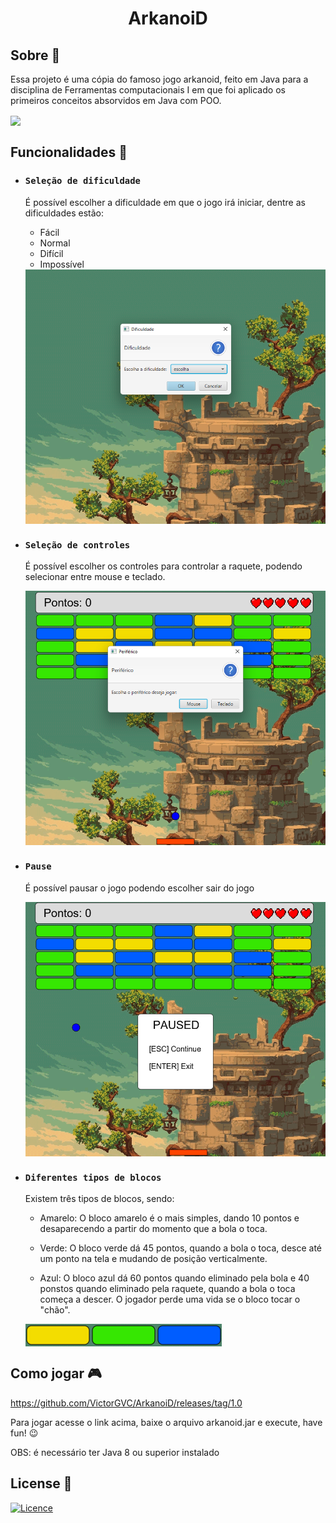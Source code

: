 <h1 align="center">ArkanoiD</h1>

## Sobre 🎯

Essa projeto é uma cópia do famoso jogo arkanoid, feito em Java para a disciplina de Ferramentas computacionais I em que foi aplicado os primeiros conceitos absorvidos em Java com POO.

<img align="center" src="https://github.com/VictorGVC/ArkanoiD/blob/master/doc/game.gif">

## Funcionalidades 🌟

- ### ``Seleção de dificuldade``
    <p style="margin-top: 15px"> </p>
    
    É possível escolher a dificuldade em que o jogo irá iniciar, dentre as dificuldades estão: 
    - Fácil
    - Normal
    - Difícil 
    - Impossível
    
    <img align="center" src="https://github.com/VictorGVC/ArkanoiD/blob/master/doc/dificuldades.png">
    <p style="margin-top: 15px"> </p>

- ### ``Seleção de controles``
    <p style="margin-top: 15px"> </p>
    
    É possível escolher os controles para controlar a raquete, podendo selecionar entre mouse e teclado.
    
    <img align="center" src="https://github.com/VictorGVC/ArkanoiD/blob/master/doc/controles.png">
    <p style="margin-top: 15px"> </p>

- ### ``Pause``
    <p style="margin-top: 15px"> </p>
    
    É possível pausar o jogo podendo escolher sair do jogo
    
    <img align="center" src="https://github.com/VictorGVC/ArkanoiD/blob/master/doc/pause.png">
    <p style="margin-top: 15px"> </p>

- ### ``Diferentes tipos de blocos``
    <p style="margin-top: 15px"> </p>

    Existem três tipos de blocos, sendo:
    - Amarelo:
        O bloco amarelo é o mais simples, dando 10 pontos e desaparecendo a partir do momento que a bola o toca.

    - Verde:
        O bloco verde dá 45 pontos, quando a bola o toca, desce até um ponto na tela e mudando de posição verticalmente.

    - Azul:
        O bloco azul dá 60 pontos quando eliminado pela bola e 40 ponstos quando eliminado pela raquete, quando a bola o toca começa a descer. O jogador perde uma vida se o bloco tocar o "chão".

    <img align="center" src="https://github.com/VictorGVC/ArkanoiD/blob/master/doc/blocos.png">

## Como jogar 🎮

https://github.com/VictorGVC/ArkanoiD/releases/tag/1.0

Para jogar acesse o link acima, baixe o arquivo arkanoid.jar e execute, have fun! 😉

OBS: é necessário ter Java 8 ou superior instalado

## License 📝

[![Licence](https://img.shields.io/github/license/Ileriayo/markdown-badges?style=for-the-badge)](./LICENSE)